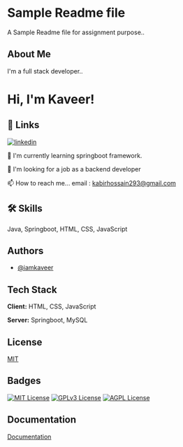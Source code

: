 
# Sample Readme file

A Sample Readme file for assignment purpose..




## About Me
I'm a full stack developer..


# Hi, I'm Kaveer!


## 🔗 Links
[![linkedin](https://img.shields.io/badge/linkedin-0A66C2?style=for-the-badge&logo=linkedin&logoColor=white)](https://www.linkedin.com/in/iamkaveer/)



🧠 I'm currently learning springboot framework.

🤔 I'm looking for a job as a backend developer

📫 How to reach me... email : kabirhossain293@gmail.com



## 🛠 Skills
Java, Springboot, HTML, CSS, JavaScript


## Authors

- [@iamkaveer](https://www.github.com/iamkaveer)


## Tech Stack

**Client:** HTML, CSS, JavaScript

**Server:** Springboot, MySQL


## License

[MIT](https://choosealicense.com/licenses/mit/)


## Badges
[![MIT License](https://img.shields.io/badge/License-MIT-green.svg)](https://choosealicense.com/licenses/mit/)
[![GPLv3 License](https://img.shields.io/badge/License-GPL%20v3-yellow.svg)](https://opensource.org/licenses/)
[![AGPL License](https://img.shields.io/badge/license-AGPL-blue.svg)](http://www.gnu.org/licenses/agpl-3.0)


## Documentation

[Documentation](https://linktodocumentation)

